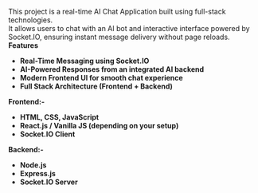 This project is a real-time AI Chat Application built using full-stack technologies.<br />
It allows users to chat with an AI bot and interactive interface powered by Socket.IO, ensuring instant message delivery without page reloads.
<br />
<b>Features<b><br />
<ul>
<li>Real-Time Messaging using Socket.IO</li>

<li>AI-Powered Responses from an integrated AI backend</li>

<li>Modern Frontend UI for smooth chat experience</li>

<li>Full Stack Architecture (Frontend + Backend)</li>

</ul>


<b>Frontend:-</b>

<ul>
  <li>HTML, CSS, JavaScript</li>
  <li>React.js / Vanilla JS (depending on your setup)</li>
  <li>Socket.IO Client</li>
  
</ul>

<b>Backend:-</b>
<ul>
<li>Node.js</li>
<li>Express.js</li>
<li>Socket.IO Server</li>  
</ul>




